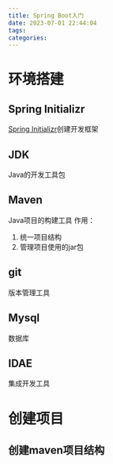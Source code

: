 ```yaml
---
title: Spring Boot入门
date: 2023-07-01 22:44:04
tags:
categories:
---
```

# 环境搭建
## Spring Initializr
[Spring Initializr](https://start.spring.io/)创建开发框架
## JDK
Java的开发工具包
## Maven
Java项目的构建工具
作用：
1. 统一项目结构
2. 管理项目使用的jar包
## git
版本管理工具
## Mysql
数据库
## IDAE
集成开发工具
# 创建项目
## 创建maven项目结构
## 



